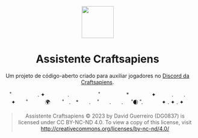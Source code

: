 <center>
<img src="https://i.imgur.com/WINt2vo.jpg" width=85>

# Assistente Craftsapiens 

Um projeto de código-aberto criado para auxiliar jogadores no [Discord da Craftsapiens](https://is.gd/craftsapiens).

˚　　　　　. ✦ 　　　　.   　 　　　˚　　　　　*　　 　　✦　　　.　　.　　　✦　　˚ 　　　🌍 　　˚　.　*　　. 　˚　　.　　. 　 ˚🌒 ˚.   　 　✦             .                ✦        .        ✦

> Assistente Craftsapiens © 2023 by David Guerreiro (DG0837) is licensed under CC BY-NC-ND 4.0. To view a copy of this license, visit http://creativecommons.org/licenses/by-nc-nd/4.0/

</center>